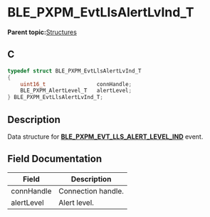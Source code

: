# BLE\_PXPM\_EvtLlsAlertLvInd\_T

**Parent topic:**[Structures](GUID-CB548428-A46D-43EA-9047-32BC79F54282.md)

## C

```c
typedef struct BLE_PXPM_EvtLlsAlertLvInd_T
{
    uint16_t                connHandle;
    BLE_PXPM_AlertLevel_T   alertLevel;
} BLE_PXPM_EvtLlsAlertLvInd_T;
```

## Description

Data structure for **[BLE\_PXPM\_EVT\_LLS\_ALERT\_LEVEL\_IND](GUID-18A9DADE-E30C-443A-9D82-4219BC843237.md)** event.

## Field Documentation

|Field|Description|
|-----|-----------|
|connHandle|Connection handle.|
|alertLevel|Alert level.|

